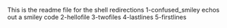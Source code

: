 This is the readme file for the shell redirections
1-confused_smiley echos out a smiley code
2-hellofile
3-twofiles
4-lastlines
5-firstlines

